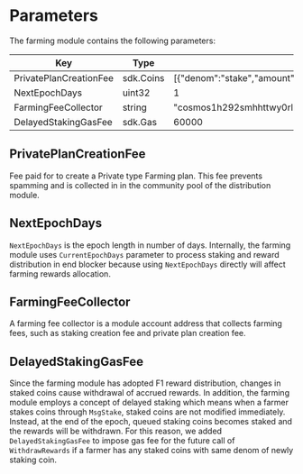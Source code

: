 <!-- order: 8 -->

# Parameters

The farming module contains the following parameters:

| Key                        | Type      | Example                                                             |
| -------------------------- | --------- | ------------------------------------------------------------------- |
| PrivatePlanCreationFee     | sdk.Coins | [{"denom":"stake","amount":"100000000"}]                            |
| NextEpochDays              | uint32    | 1                                                                   |
| FarmingFeeCollector        | string    | "cosmos1h292smhhttwy0rl3qr4p6xsvpvxc4v05s6rxtczwq3cs6qc462mqejwy8x" |
| DelayedStakingGasFee       | sdk.Gas   | 60000                                                               |

## PrivatePlanCreationFee

Fee paid for to create a Private type Farming plan. This fee prevents spamming and is collected in in the community pool of the distribution module.

## NextEpochDays

`NextEpochDays` is the epoch length in number of days. Internally, the farming module uses `CurrentEpochDays` parameter to process staking and reward distribution in end blocker because using `NextEpochDays` directly will affect farming rewards allocation.

## FarmingFeeCollector

A farming fee collector is a module account address that collects farming fees, such as staking creation fee and private plan creation fee.

## DelayedStakingGasFee

Since the farming module has adopted F1 reward distribution,
changes in staked coins cause withdrawal of accrued rewards.
In addition, the farming module employs a concept of delayed staking which means
when a farmer stakes coins through `MsgStake`, staked coins are not modified immediately.
Instead, at the end of the epoch, queued staking coins becomes staked and the rewards will be withdrawn.
For this reason, we added `DelayedStakingGasFee` to impose gas fee for
the future call of `WithdrawRewards` if a farmer has any staked coins with same
denom of newly staking coin.